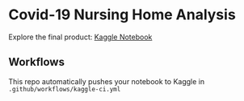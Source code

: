 # Covid-19 Nursing Home Analysis

Explore the final product: [Kaggle Notebook][1]

## Workflows

This repo automatically pushes your notebook to Kaggle
in `.github/workflows/kaggle-ci.yml`

[1]: https://www.kaggle.com/code/lathaniel/cms-covid-19-nursing-homes